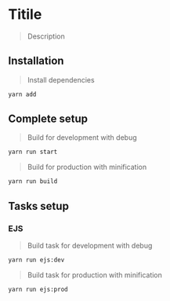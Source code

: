 # Titile

> Description

## Installation

> Install dependencies

``` bash
yarn add
```

## Complete setup

> Build for development with debug

``` bash
yarn run start
```

> Build for production with minification

``` bash
yarn run build
```

## Tasks setup

### EJS

> Build task for development with debug

``` bash
yarn run ejs:dev
```

> Build task for production with minification

``` bash
yarn run ejs:prod
```
